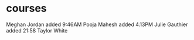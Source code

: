 # courses
Meghan Jordan added 9:46AM
Pooja Mahesh added 4.13PM
Julie Gauthier added 21:58
Taylor White